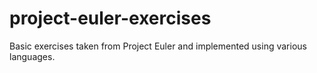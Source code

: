 # project-euler-exercises
Basic exercises taken from Project Euler and implemented using various languages.
